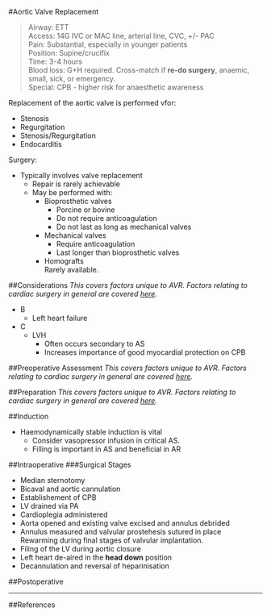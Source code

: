 #Aortic Valve Replacement
>Airway: ETT <br>
>Access: 14G IVC or MAC line, arterial line, CVC, +/- PAC <br>
>Pain: Substantial, especially in younger patients<br>
>Position: Supine/crucifix <br>
>Time: 3-4 hours  <br>
>Blood loss: G+H required. Cross-match if **re-do surgery**, anaemic, small, sick, or emergency. <br>
>Special: CPB - higher risk for anaesthetic awareness  

Replacement of the aortic valve is performed vfor:
* Stenosis
* Regurgitation
* Stenosis/Regurgitation
* Endocarditis

Surgery:
* Typically involves valve replacement  
	* Repair is rarely achievable
	* May be performed with:
		* Bioprosthetic valves
			* Porcine or bovine
			* Do not require anticoagulation
			* Do not last as long as mechanical valves
		* Mechanical valves
			* Require anticoagulation
			* Last longer than bioprosthetic valves
		* Homografts  
		Rarely available.

##Considerations
*This covers factors unique to AVR. Factors relating to cardiac surgery in general are covered [here](/anaesthesia/cthr/cthr-principles.md#id).*

* B
	* Left heart failure
* C
	* LVH  
		* Often occurs secondary to AS
		* Increases importance of good myocardial protection on CPB


##Preoperative Assessment
*This covers factors unique to AVR. Factors relating to cardiac surgery in general are covered [here](/anaesthesia/cthr/cthr-principles.md#id).*

##Preparation
*This covers factors unique to AVR. Factors relating to cardiac surgery in general are covered [here](/anaesthesia/cthr/cthr-principles.md#id).*

##Induction
* Haemodynamically stable induction is vital
	* Consider vasopressor infusion in critical AS.
	* Filling is important in AS and beneficial in AR

##Intraoperative
###Surgical Stages
* Median sternotomy
* Bicaval and aortic cannulation
* Establishement of CPB
* LV drained via PA
* Cardioplegia administered
* Aorta opened and existing valve excised and annulus debrided
* Annulus measured and valvular prostehesis sutured in place  
Rewarming during final stages of valvular implantation.
* Filing of the LV during aortic closure
* Left heart de-aired in the **head down** position
* Decannulation and reversal of heparinisation

##Postoperative

---
##References
